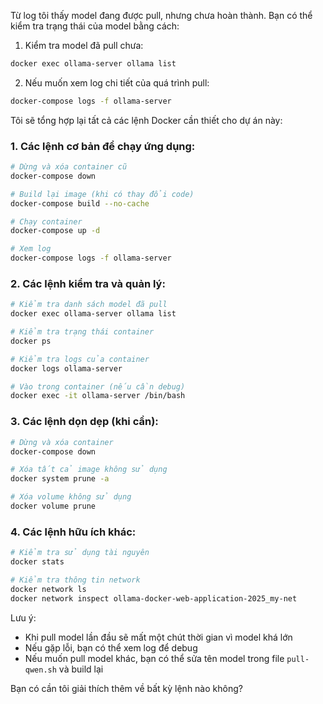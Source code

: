Từ log tôi thấy model đang được pull, nhưng chưa hoàn thành. Bạn có thể kiểm tra trạng thái của model bằng cách:

1. Kiểm tra model đã pull chưa:
```bash
docker exec ollama-server ollama list
```

2. Nếu muốn xem log chi tiết của quá trình pull:
```bash
docker-compose logs -f ollama-server
```

Tôi sẽ tổng hợp lại tất cả các lệnh Docker cần thiết cho dự án này:

### 1. Các lệnh cơ bản để chạy ứng dụng:
```bash
# Dừng và xóa container cũ
docker-compose down

# Build lại image (khi có thay đổi code)
docker-compose build --no-cache

# Chạy container
docker-compose up -d

# Xem log
docker-compose logs -f ollama-server
```

### 2. Các lệnh kiểm tra và quản lý:
```bash
# Kiểm tra danh sách model đã pull
docker exec ollama-server ollama list

# Kiểm tra trạng thái container
docker ps

# Kiểm tra logs của container
docker logs ollama-server

# Vào trong container (nếu cần debug)
docker exec -it ollama-server /bin/bash
```

### 3. Các lệnh dọn dẹp (khi cần):
```bash
# Dừng và xóa container
docker-compose down

# Xóa tất cả image không sử dụng
docker system prune -a

# Xóa volume không sử dụng
docker volume prune
```

### 4. Các lệnh hữu ích khác:
```bash
# Kiểm tra sử dụng tài nguyên
docker stats

# Kiểm tra thông tin network
docker network ls
docker network inspect ollama-docker-web-application-2025_my-net
```

Lưu ý:
- Khi pull model lần đầu sẽ mất một chút thời gian vì model khá lớn
- Nếu gặp lỗi, bạn có thể xem log để debug
- Nếu muốn pull model khác, bạn có thể sửa tên model trong file `pull-qwen.sh` và build lại

Bạn có cần tôi giải thích thêm về bất kỳ lệnh nào không?
